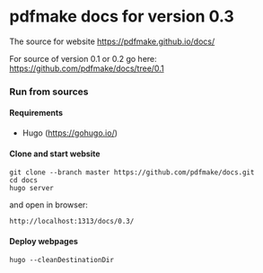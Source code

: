 # pdfmake docs for version 0.3

The source for website https://pdfmake.github.io/docs/

For source of version 0.1 or 0.2 go here: https://github.com/pdfmake/docs/tree/0.1

### Run from sources

#### Requirements

* Hugo (https://gohugo.io/)

#### Clone and start website

```
git clone --branch master https://github.com/pdfmake/docs.git
cd docs
hugo server
```

and open in browser:
```
http://localhost:1313/docs/0.3/
```

#### Deploy webpages
```
hugo --cleanDestinationDir
```
